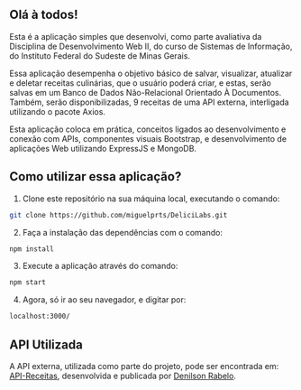 ## Olá à todos!
Esta é a aplicação simples que desenvolvi, como parte avaliativa da Disciplina de Desenvolvimento Web II, do curso de Sistemas de Informação, do Instituto Federal do Sudeste de Minas Gerais.

Essa aplicação desempenha o objetivo básico de salvar, visualizar, atualizar e deletar receitas culinárias, que o usuário poderá criar, e estas, serão salvas em um Banco de Dados Não-Relacional Orientado À Documentos. Também, serão disponibilizadas, 9 receitas de uma API externa, interligada utilizando o pacote Axios.

Esta aplicação coloca em prática, conceitos ligados ao desenvolvimento e conexão com APIs, componentes visuais Bootstrap, e desenvolvimento de aplicações Web utilizando ExpressJS e MongoDB.

## Como utilizar essa aplicação?
1. Clone este repositório na sua máquina local, executando o comando: 

```bash
git clone https://github.com/miguelprts/DeliciLabs.git
```
2. Faça a instalação das dependências com o comando:
```bash
npm install
```
3. Execute a aplicação através do comando: 
```bash
npm start
```
4. Agora, só ir ao seu navegador, e digitar por:
```bash
localhost:3000/
```

## API Utilizada
A API externa, utilizada como parte do projeto, pode ser encontrada em: 
[API-Receitas](https://github.com/DenilsonRabelo/API-Receitas.git), desenvolvida e publicada por [Denilson Rabelo](https://github.com/DenilsonRabelo).
## 